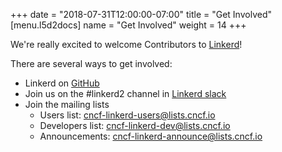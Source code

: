 +++
date = "2018-07-31T12:00:00-07:00"
title = "Get Involved"
[menu.l5d2docs]
  name = "Get Involved"
  weight = 14
+++

We're really excited to welcome Contributors to [Linkerd](https://github.com/linkerd/linkerd2)!

There are several ways to get involved:

- Linkerd on [GitHub](https://github.com/linkerd/linkerd2)
- Join us on the #linkerd2 channel in [Linkerd slack](https://slack.linkerd.io/)
- Join the mailing lists
  - Users list: [cncf-linkerd-users@lists.cncf.io](https://lists.cncf.io/g/cncf-linkerd-users)
  - Developers list: [cncf-linkerd-dev@lists.cncf.io](https://lists.cncf.io/g/cncf-linkerd-dev)
  - Announcements: [cncf-linkerd-announce@lists.cncf.io](https://lists.cncf.io/g/cncf-linkerd-announce)
